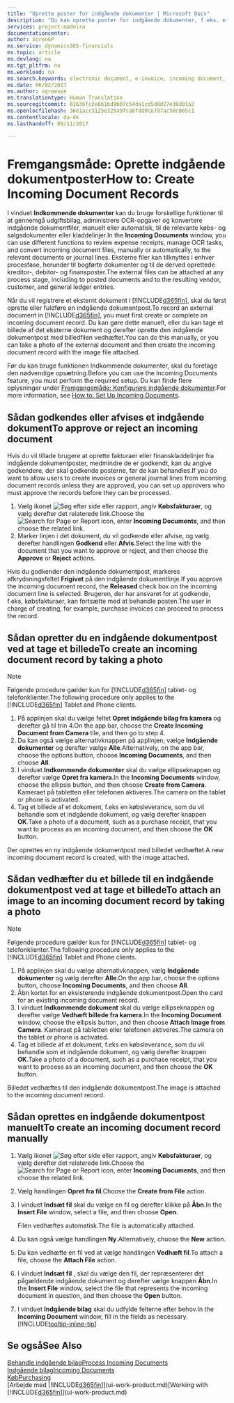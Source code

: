 ```yaml
---
title: "Oprette poster for indgående dokumenter | Microsoft Docs"
description: "Du kan oprette poster for indgående dokumenter, f.eks. e-fakturaer, og administrere OCR-opgaver eCommerce og dokumentudveksling."
services: project-madeira
documentationcenter: 
author: SorenGP
ms.service: dynamics365-financials
ms.topic: article
ms.devlang: na
ms.tgt_pltfrm: na
ms.workload: na
ms.search.keywords: electronic document, e-invoice, incoming document, OCR, ecommerce, document exchange, import invoice
ms.date: 06/02/2017
ms.author: sgroespe
ms.translationtype: Human Translation
ms.sourcegitcommit: 81636fc2e661bd9b07c54da1cd5d0d27e30d01a2
ms.openlocfilehash: 36e1acc3125e325a9fca8fdd9ce797ac50c065c1
ms.contentlocale: da-dk
ms.lasthandoff: 09/11/2017

---
```

# <a name="how-to-create-incoming-document-records"></a><span data-ttu-id="49a50-103">Fremgangsmåde: Oprette indgående dokumentposter</span><span class="sxs-lookup"><span data-stu-id="49a50-103">How to: Create Incoming Document Records</span></span>
<span data-ttu-id="49a50-104">I vinduet **Indkommende dokumenter** kan du bruge forskellige funktioner til at gennemgå udgiftsbilag, administrere OCR-opgaver og konvertere indgående dokumentfiler, manuelt eller automatisk, til de relevante købs- og salgsdokumenter eller kladdelinjer.</span><span class="sxs-lookup"><span data-stu-id="49a50-104">In the **Incoming Documents** window, you can use different functions to review expense receipts, manage OCR tasks, and convert incoming document files, manually or automatically, to the relevant documents or journal lines.</span></span> <span data-ttu-id="49a50-105">Eksterne filer kan tilknyttes i enhver procesfase, herunder til bogførte dokumenter og til de derved oprettede kreditor-, debitor- og finansposter.</span><span class="sxs-lookup"><span data-stu-id="49a50-105">The external files can be attached at any process stage, including to posted documents and to the resulting vendor, customer, and general ledger entries.</span></span>

<span data-ttu-id="49a50-106">Når du vil registrere et eksternt dokument i [!INCLUDE[d365fin](includes/d365fin_md.md)], skal du først oprette eller fuldføre en indgående dokumentpost.</span><span class="sxs-lookup"><span data-stu-id="49a50-106">To record an external document in [!INCLUDE[d365fin](includes/d365fin_md.md)], you must first create or complete an incoming document record.</span></span> <span data-ttu-id="49a50-107">Du kan gøre dette manuelt, eller du kan tage et billede af det eksterne dokument og derefter oprette den indgående dokumentpost med billedfilen vedhæftet.</span><span class="sxs-lookup"><span data-stu-id="49a50-107">You can do this manually, or you can take a photo of the external document and then create the incoming document record with the image file attached.</span></span>

<span data-ttu-id="49a50-108">Før du kan bruge funktionen Indkommende dokumenter, skal du foretage den nødvendige opsætning.</span><span class="sxs-lookup"><span data-stu-id="49a50-108">Before you can use the Incoming Documents feature, you must perform the required setup.</span></span> <span data-ttu-id="49a50-109">Du kan finde flere oplysninger under [Fremgangsmåde: Konfigurere indgående dokumenter](across-how-setup-income-documents.md).</span><span class="sxs-lookup"><span data-stu-id="49a50-109">For more information, see [How to: Set Up Incoming Documents](across-how-setup-income-documents.md).</span></span>

## <a name="to-approve-or-reject-an-incoming-document"></a><span data-ttu-id="49a50-110">Sådan godkendes eller afvises et indgående dokument</span><span class="sxs-lookup"><span data-stu-id="49a50-110">To approve or reject an incoming document</span></span>
<span data-ttu-id="49a50-111">Hvis du vil tillade brugere at oprette fakturaer eller finanskladdelinjer fra indgående dokumentposter, medmindre de er godkendt, kan du angive godkendere, der skal godkende posterne, før de kan behandles.</span><span class="sxs-lookup"><span data-stu-id="49a50-111">If you do want to allow users to create invoices or general journal lines from incoming document records unless they are approved, you can set up approvers who must approve the records before they can be processed.</span></span>

1. <span data-ttu-id="49a50-112">Vælg ikonet ![Søg efter side eller rapport](media/ui-search/search_small.png "Ikonet Søg efter side eller rapport"), angiv **Købsfakturaer**, og vælg derefter det relaterede link.</span><span class="sxs-lookup"><span data-stu-id="49a50-112">Choose the ![Search for Page or Report](media/ui-search/search_small.png "Search for Page or Report icon") icon, enter **Incoming Documents**, and then choose the related link.</span></span>
2. <span data-ttu-id="49a50-113">Marker linjen i det dokument, du vil godkende eller afvise, og vælg derefter handlingen **Godkend** eller **Afvis**.</span><span class="sxs-lookup"><span data-stu-id="49a50-113">Select the line with the document that you want to approve or reject, and then choose the **Approve** or **Reject** actions.</span></span>

<span data-ttu-id="49a50-114">Hvis du godkender den indgående dokumentpost, markeres afkrydsningsfeltet **Frigivet** på den indgående dokumentlinje.</span><span class="sxs-lookup"><span data-stu-id="49a50-114">If you approve the incoming document record, the **Released** check box on the incoming document line is selected.</span></span> <span data-ttu-id="49a50-115">Brugeren, der har ansvaret for at godkende, f.eks, købsfakturaer, kan fortsætte med at behandle posten.</span><span class="sxs-lookup"><span data-stu-id="49a50-115">The user in charge of creating, for example, purchase invoices can proceed to process the record.</span></span>

## <a name="to-create-an-incoming-document-record-by-taking-a-photo"></a><span data-ttu-id="49a50-116">Sådan opretter du en indgående dokumentpost ved at tage et billede</span><span class="sxs-lookup"><span data-stu-id="49a50-116">To create an incoming document record by taking a photo</span></span>
> [!NOTE]  
>   <span data-ttu-id="49a50-117">Følgende procedure gælder kun for [!INCLUDE[d365fin](includes/d365fin_md.md)] tablet- og telefonklienter.</span><span class="sxs-lookup"><span data-stu-id="49a50-117">The following procedure only applies to the [!INCLUDE[d365fin](includes/d365fin_md.md)] Tablet and Phone clients.</span></span>

1. <span data-ttu-id="49a50-118">På applinjen skal du vælge feltet **Opret indgående bilag fra kamera** og derefter gå til trin 4.</span><span class="sxs-lookup"><span data-stu-id="49a50-118">On the app bar, choose the **Create Incoming Document from Camera** tile, and then go to step 4.</span></span>
2. <span data-ttu-id="49a50-119">Du kan også vælge alternativknappen på applinjen, vælge **Indgående dokumenter** og derefter vælge **Alle**.</span><span class="sxs-lookup"><span data-stu-id="49a50-119">Alternatively, on the app bar, choose the options button, choose **Incoming Documents**, and then choose **All**.</span></span>
3. <span data-ttu-id="49a50-120">I vinduet **Indkommende dokumenter** skal du vælge ellipseknappen og derefter vælge **Opret fra kamera**.</span><span class="sxs-lookup"><span data-stu-id="49a50-120">In the **Incoming Documents** window, choose the ellipsis button, and then choose **Create from Camera**.</span></span> <span data-ttu-id="49a50-121">Kameraet på tabletten eller telefonen aktiveres.</span><span class="sxs-lookup"><span data-stu-id="49a50-121">The camera on the tablet or phone is activated.</span></span>
4. <span data-ttu-id="49a50-122">Tag et billede af et dokument, f.eks en købsleverance, som du vil behandle som et indgående dokument, og vælg derefter knappen **OK**.</span><span class="sxs-lookup"><span data-stu-id="49a50-122">Take a photo of a document, such as a purchase receipt, that you want to process as an incoming document, and then choose the **OK** button.</span></span>

<span data-ttu-id="49a50-123">Der oprettes en ny indgående dokumentpost med billedet vedhæftet.</span><span class="sxs-lookup"><span data-stu-id="49a50-123">A new incoming document record is created, with the image attached.</span></span>

## <a name="to-attach-an-image-to-an-incoming-document-record-by-taking-a-photo"></a><span data-ttu-id="49a50-124">Sådan vedhæfter du et billede til en indgående dokumentpost ved at tage et billede</span><span class="sxs-lookup"><span data-stu-id="49a50-124">To attach an image to an incoming document record by taking a photo</span></span>
> [!NOTE]  
>   <span data-ttu-id="49a50-125">Følgende procedure gælder kun for [!INCLUDE[d365fin](includes/d365fin_md.md)] tablet- og telefonklienter.</span><span class="sxs-lookup"><span data-stu-id="49a50-125">The following procedure only applies to the [!INCLUDE[d365fin](includes/d365fin_md.md)] Tablet and Phone clients.</span></span>

1. <span data-ttu-id="49a50-126">På applinjen skal du vælge alternativknappen, vælg **Indgående dokumenter** og vælg derefter **Alle**.</span><span class="sxs-lookup"><span data-stu-id="49a50-126">On the app bar, choose the options button, choose **Incoming Documents**, and then choose **All**.</span></span>
2. <span data-ttu-id="49a50-127">Åbn kortet for en eksisterende indgående dokumentpost.</span><span class="sxs-lookup"><span data-stu-id="49a50-127">Open the card for an existing incoming document record.</span></span>
3. <span data-ttu-id="49a50-128">I vinduet **Indkommende dokument** skal du vælge ellipseknappen og derefter vælge **Vedhæft billede fra kamera**.</span><span class="sxs-lookup"><span data-stu-id="49a50-128">In the **Incoming Document** window, choose the ellipsis button, and then choose **Attach Image from Camera**.</span></span> <span data-ttu-id="49a50-129">Kameraet på tabletten eller telefonen aktiveres.</span><span class="sxs-lookup"><span data-stu-id="49a50-129">The camera on the tablet or phone is activated.</span></span>
4. <span data-ttu-id="49a50-130">Tag et billede af et dokument, f.eks en købsleverance, som du vil behandle som et indgående dokument, og vælg derefter knappen **OK**.</span><span class="sxs-lookup"><span data-stu-id="49a50-130">Take a photo of a document, such as a purchase receipt, that you want to process as an incoming document, and then choose the **OK** button.</span></span>

<span data-ttu-id="49a50-131">Billedet vedhæftes til den indgående dokumentpost.</span><span class="sxs-lookup"><span data-stu-id="49a50-131">The image is attached to the incoming document record.</span></span>

## <a name="to-create-an-incoming-document-record-manually"></a><span data-ttu-id="49a50-132">Sådan oprettes en indgående dokumentpost manuelt</span><span class="sxs-lookup"><span data-stu-id="49a50-132">To create an incoming document record manually</span></span>
1. <span data-ttu-id="49a50-133">Vælg ikonet ![Søg efter side eller rapport](media/ui-search/search_small.png "Ikonet Søg efter side eller rapport"), angiv **Købsfakturaer**, og vælg derefter det relaterede link.</span><span class="sxs-lookup"><span data-stu-id="49a50-133">Choose the ![Search for Page or Report](media/ui-search/search_small.png "Search for Page or Report icon") icon, enter **Incoming Documents**, and then choose the related link.</span></span>
2. <span data-ttu-id="49a50-134">Vælg handlingen **Opret fra fil**.</span><span class="sxs-lookup"><span data-stu-id="49a50-134">Choose the **Create from File** action.</span></span>  
3. <span data-ttu-id="49a50-135">I vinduet **Indsæt fil** skal du vælge en fil og derefter klikke på **Åbn**.</span><span class="sxs-lookup"><span data-stu-id="49a50-135">In the **Insert File** window, select a file, and then choose **Open**.</span></span>

    <span data-ttu-id="49a50-136">Filen vedhæftes automatisk.</span><span class="sxs-lookup"><span data-stu-id="49a50-136">The file is automatically attached.</span></span>
4. <span data-ttu-id="49a50-137">Du kan også vælge handlingen **Ny**.</span><span class="sxs-lookup"><span data-stu-id="49a50-137">Alternatively, choose the **New** action.</span></span>
5. <span data-ttu-id="49a50-138">Du kan vedhæfte en fil ved at vælge handlingen **Vedhæft fil**.</span><span class="sxs-lookup"><span data-stu-id="49a50-138">To attach a file, choose the **Attach File** action.</span></span>
6. <span data-ttu-id="49a50-139">I vinduet **Indsæt fil** , skal du vælge den fil, der repræsenterer det pågældende indgående dokument og derefter vælge knappen **Åbn**.</span><span class="sxs-lookup"><span data-stu-id="49a50-139">In the **Insert File** window, select the file that represents the incoming document in question, and then choose the **Open** button.</span></span>
7. <span data-ttu-id="49a50-140">I vinduet **Indgående bilag** skal du udfylde felterne efter behov.</span><span class="sxs-lookup"><span data-stu-id="49a50-140">In the **Incoming Document** window, fill in the fields as necessary.</span></span> [!INCLUDE[tooltip-inline-tip](includes/tooltip-inline-tip_md.md)]

## <a name="see-also"></a><span data-ttu-id="49a50-141">Se også</span><span class="sxs-lookup"><span data-stu-id="49a50-141">See Also</span></span>
[<span data-ttu-id="49a50-142">Behandle indgående bilag</span><span class="sxs-lookup"><span data-stu-id="49a50-142">Process Incoming Documents</span></span>](across-process-income-documents.md)  
[<span data-ttu-id="49a50-143">Indgående bilag</span><span class="sxs-lookup"><span data-stu-id="49a50-143">Incoming Documents</span></span>](across-income-documents.md)  
[<span data-ttu-id="49a50-144">Køb</span><span class="sxs-lookup"><span data-stu-id="49a50-144">Purchasing</span></span>](purchasing-manage-purchasing.md)  
<span data-ttu-id="49a50-145">[Arbejde med [!INCLUDE[d365fin](includes/d365fin_md.md)]](ui-work-product.md)</span><span class="sxs-lookup"><span data-stu-id="49a50-145">[Working with [!INCLUDE[d365fin](includes/d365fin_md.md)]](ui-work-product.md)</span></span>

